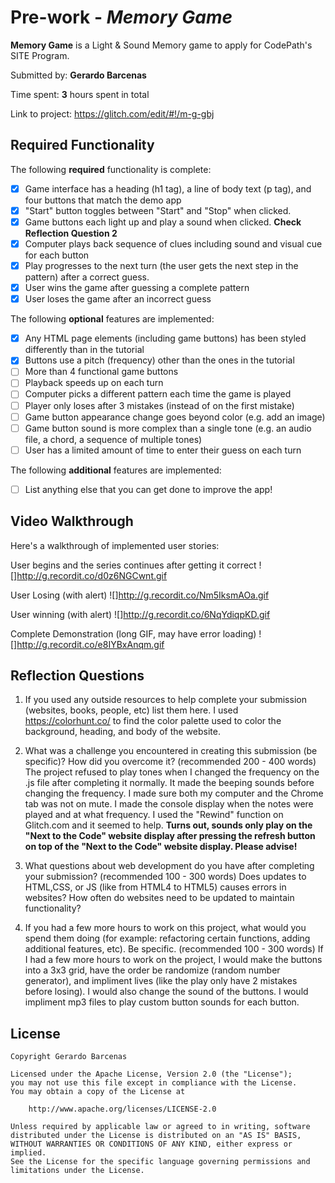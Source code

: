 # Pre-work - *Memory Game*

**Memory Game** is a Light & Sound Memory game to apply for CodePath's SITE Program. 

Submitted by: **Gerardo Barcenas**

Time spent: **3** hours spent in total

Link to project: https://glitch.com/edit/#!/m-g-gbj

## Required Functionality

The following **required** functionality is complete:

* [x] Game interface has a heading (h1 tag), a line of body text (p tag), and four buttons that match the demo app
* [x] "Start" button toggles between "Start" and "Stop" when clicked. 
* [x] Game buttons each light up and play a sound when clicked. **Check Reflection Question 2**
* [x] Computer plays back sequence of clues including sound and visual cue for each button
* [x] Play progresses to the next turn (the user gets the next step in the pattern) after a correct guess. 
* [x] User wins the game after guessing a complete pattern
* [x] User loses the game after an incorrect guess

The following **optional** features are implemented:

* [x] Any HTML page elements (including game buttons) has been styled differently than in the tutorial
* [x] Buttons use a pitch (frequency) other than the ones in the tutorial
* [ ] More than 4 functional game buttons
* [ ] Playback speeds up on each turn
* [ ] Computer picks a different pattern each time the game is played
* [ ] Player only loses after 3 mistakes (instead of on the first mistake)
* [ ] Game button appearance change goes beyond color (e.g. add an image)
* [ ] Game button sound is more complex than a single tone (e.g. an audio file, a chord, a sequence of multiple tones)
* [ ] User has a limited amount of time to enter their guess on each turn

The following **additional** features are implemented:

- [ ] List anything else that you can get done to improve the app!

## Video Walkthrough

Here's a walkthrough of implemented user stories:

User begins and the series continues after getting it correct
![]http://g.recordit.co/d0z6NGCwnt.gif

User Losing (with alert)
![]http://g.recordit.co/Nm5IksmAOa.gif

User winning (with alert)
![]http://g.recordit.co/6NqYdiqpKD.gif


Complete Demonstration (long GIF, may have error loading)
![]http://g.recordit.co/e8IYBxAnqm.gif

## Reflection Questions
1. If you used any outside resources to help complete your submission (websites, books, people, etc) list them here. 
I used https://colorhunt.co/ to find the color palette used to color the background, heading, and body of the website.

2. What was a challenge you encountered in creating this submission (be specific)? How did you overcome it? (recommended 200 - 400 words) 
The project refused to play tones when I changed the frequency on the .js file after completing it normally. It made the beeping sounds before changing the frequency.
I made sure both my computer and the Chrome tab was not on mute. I made the console display when the notes were played and at what frequency. 
I used the "Rewind" function on Glitch.com and it seemed to help.
**Turns out, sounds only play on the "Next to the Code" website display after pressing the refresh button on top of the "Next to the Code" website display. Please advise!**

3. What questions about web development do you have after completing your submission? (recommended 100 - 300 words) 
Does updates to HTML,CSS, or JS (like from HTML4 to HTML5) causes errors in websites? How often do websites need to be updated to maintain functionality?

4. If you had a few more hours to work on this project, what would you spend them doing (for example: refactoring certain functions, adding additional features, etc). Be specific. (recommended 100 - 300 words) 
If I had a few more hours to work on the project, I would make the buttons into a 3x3 grid, have the order be randomize (random number generator), and impliment lives (like the play only have 2 mistakes before losing).
I would also change the sound of the buttons. I would impliment mp3 files to play custom button sounds for each button.



## License

    Copyright Gerardo Barcenas

    Licensed under the Apache License, Version 2.0 (the "License");
    you may not use this file except in compliance with the License.
    You may obtain a copy of the License at

        http://www.apache.org/licenses/LICENSE-2.0

    Unless required by applicable law or agreed to in writing, software
    distributed under the License is distributed on an "AS IS" BASIS,
    WITHOUT WARRANTIES OR CONDITIONS OF ANY KIND, either express or implied.
    See the License for the specific language governing permissions and
    limitations under the License.
